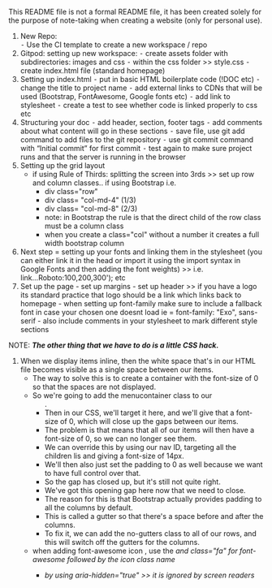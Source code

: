 This README file is not a formal README file, it has been created solely for the purpose of note-taking when creating a website (only for personal use). 
1.	New Repo:	
	⁃	Use the CI template to create a new workspace / repo 
2.	Gitpod: setting up new workspace:
	⁃	create assets folder with subdirectories: images and css
	⁃	within the css folder >> style.css
	⁃	create index.html file (standard homepage)
3.	Setting up index.html 
	⁃	put in basic HTML boilerplate code (!DOC etc)
	⁃	change the title to project name 
	⁃	add external links to CDNs that will be used (Bootstrap, FontAwesome, Google fonts etc)
	⁃	add link to stylesheet 
	⁃	create a test to see whether code is linked properly to css etc
4.	Structuring your doc 
	⁃	add header, section, footer tags
	⁃	add comments about what content will go in these sections 
	⁃	save file, use git add command to add files to the git repository 
	⁃	use git commit command with “Initial commit” for first commit 
	⁃	test again to make sure project runs and that the server is running in the browser 
5.  Setting up the grid layout 
    -   if using Rule of Thirds: splitting the screen into 3rds >> set up row and column classes.. if using Bootstrap i.e.
        - div class="row"
        - div class= "col-md-4" (1/3)
        - div class= "col-md-8" (2/3)
        - note: in Bootstrap the rule is that the direct child of the row class must be a column class 
        - when you create a class="col" without a number it creates a full width bootstrap column 
6.  Next step = setting up your fonts and linking them in the stylesheet (you can either link it in the head or import it
        using the import syntax in Google Fonts and then adding the font weights) >> i.e. link...Roboto:100,200,300'); etc
7.  Set up the page 
        - set up margins 
        - set up header >> if you have a logo its standard practice that logo should be a link which links back to homepage
        - when setting up font-family make sure to include a fallback font in case your chosen one doesnt load ie 
            = font-family: "Exo", sans-serif 
        - also include comments in your stylesheet to mark different style sections 

NOTE:
***The other thing that we have to do is a little CSS hack.***
1. When we display items inline, then the white space that's in our HTML file becomes visible as a single space between our items.
    - The way to solve this is to create a container with the font-size of 0 so that the spaces are not displayed.
    - So we're going to add the menucontainer class to our <ul>.
    - Then in our CSS, we'll target it here, and we'll give that a font-size of 0, which will close up the gaps between our items.
    - The problem is that means that all of our items will then have a font-size of 0, so we can no longer see them.
    - We can override this by using our nav ID, targeting all the children lis and giving a font-size of 14px.
    - We'll then also just set the padding to 0 as well because we want to have full control over that.
    - So the gap has closed up, but it's still not quite right.
    - We've got this opening gap here now that we need to close.
    - The reason for this is that Bootstrap actually provides padding to all the columns by default.
    - This is called a gutter so that there's a space before and after the columns.
    - To fix it, we can add the no-gutters class to all of our rows, and this will switch off the gutters for the columns.
2. when adding font-awesome icon , use the <i> and class="fa" for font-awesome followed by the icon class name 
    - by using aria-hidden="true" >> it is ignored by screen readers 
